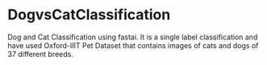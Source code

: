 # DogvsCatClassification
Dog and Cat Classification using fastai. It is a single label classification and have used Oxford-IIIT Pet Dataset that contains images of cats and dogs of 37 different breeds.
